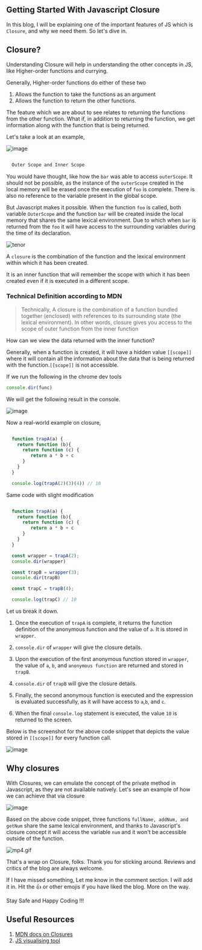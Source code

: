 ## Getting Started With Javascript Closure

In this blog,  I will be explaining one of the important features of JS which is `Closure`, and why we need them. So let's dive in. 

## Closure?

Understanding Closure will help in understanding the other concepts in JS, like Higher-order functions and currying.

Generally, Higher-order functions do either of these two

1. Allows the function to take the functions as an argument 
2. Allows the function to return the other functions.

The feature which we are about to see relates to returning the functions from the other function. What if, in addition to returning the function, we get information along with the function that is being returned.

Let's take a look at an example, 

![image](https://user-images.githubusercontent.com/23126394/99179479-35df0600-2744-11eb-816f-c478399a246b.png)


```javascript

  Outer Scope and Inner Scope

```

You would have thought, like how the `bar` was able to access `outerScope`. It should not be possible, as the instance of the `outerScope` created in the local memory will be erased once the execution of `foo` is complete. There is also no reference to the variable present in the global scope.

But Javascript makes it possible. When the function `foo` is called, both variable `OuterScope` and the function `bar` will be created inside the local memory that shares the same lexical environment. Due to which when `bar` is returned from the `foo` it will have access to the surrounding variables during the time of its declaration. 

![tenor](https://user-images.githubusercontent.com/23126394/99179766-a4bd5e80-2746-11eb-8870-b1366ed3ace3.gif)

A `closure` is the combination of the function and the lexical environment within which it has been created. 

It is an inner function that will remember the scope with which it has been created even if it is executed in a different scope.

### Technical Definition according to MDN 

>Technically, A closure is the combination of a function bundled together (enclosed) with references to its surrounding state (the lexical environment).
>In other words, closure gives you access to the scope of outer function from the inner function

How can we view the data returned with the inner function?

Generally, when a function is created, it will have a hidden value `[[scope]]` where it will contain all the information about the data that is being returned with the function.`[[scope]]` is not accessible.  

If we run the following in the chrome dev tools 

```javascript
console.dir(func)
```
We will get the following result in the console.
 
![image](https://user-images.githubusercontent.com/23126394/99179948-1ba72700-2748-11eb-9afe-fe06d77ac077.png)

Now a real-world example on closure, 

```javascript

  function trapA(a) {
    return function (b){
      return function (c) {
         return a * b + c
      }
    }
  }

  console.log(trapA(2)(3)(4)) // 10

```
Same code with slight modification

```javascript

  function trapA(a) {
    return function (b){
      return function (c) {
         return a * b + c
      }
    }
  }

  const wrapper = trapA(2);
  console.dir(wrapper)

  const trapB = wrapper(3);
  console.dir(trapB)

  const trapC = trapB(4);

  console.log(trapC) // 10 

```
Let us break it down. 

1. Once the execution of `trapA` is complete, it returns the function definition of the anonymous function and the value of `a`. It is stored in `wrapper`.

2. `console.dir` of `wrapper` will give the closure details.

3. Upon the execution of the first anonymous function stored in `wrapper`,  the value of `a`, `b`, and `anonymous function` are returned and stored in `trapB`.

4. `console.dir` of `trapB` will give the closure details.

5. Finally, the second anonymous function is executed and the expression is evaluated successfully, as it will have access to `a`,`b`, and `c`.

6. When the final `console.log` statement is executed, the value `10` is returned to the screen.

 Below is the screenshot for the above code snippet that depicts the value stored in `[[scope]]` for every function call.

![image](https://user-images.githubusercontent.com/23126394/99264696-d0277280-2846-11eb-944e-73b1d3748597.png)

## Why closures

With Closures, we can emulate the concept of the private method in Javascript, as they are not available natively. Let's see an example of how we can achieve that via closure

![image](https://dev-to-uploads.s3.amazonaws.com/i/2ffrd3smpus64kuincid.png)

Based on the above code snippet, three functions `fullName, addNum, and getNum` share the same lexical environment, and thanks to Javascript's closure concept it will access the variable `num` and it won't be accessible outside of the function. 


![mp4.gif](https://cdn.hashnode.com/res/hashnode/image/upload/v1609139377776/FnvnZWx3U.gif)

That's a wrap on Closure, folks. Thank you for sticking around. Reviews and critics of the blog are always welcome.

 If I have missed something, Let me know in the comment section. I will add it in.  Hit the 👍  or other emojis if you have liked the blog. More on the way.  

Stay Safe and Happy Coding !!!

## Useful Resources

1. [MDN docs on Closures](https://developer.mozilla.org/en-US/docs/Web/JavaScript/Closures)
2. [JS visualising tool](https://ui.dev/javascript-visualizer/)

